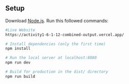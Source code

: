 
## Setup
Download [Node.js](https://nodejs.org/en/download/).
Run this followed commands:

``` bash
#Live Website
https://activity1-6-1-12-combined-output.vercel.app/

# Install dependencies (only the first time)
npm install

# Run the local server at localhost:8080
npm run dev

# Build for production in the dist/ directory
npm run build
```
